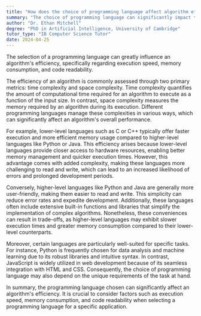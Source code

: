 ```yaml
---
title: "How does the choice of programming language affect algorithm efficiency?"
summary: "The choice of programming language can significantly impact the efficiency of an algorithm through execution speed, memory usage, and readability."
author: "Dr. Ethan Mitchell"
degree: "PhD in Artificial Intelligence, University of Cambridge"
tutor_type: "IB Computer Science Tutor"
date: 2024-04-25
---
```


The selection of a programming language can greatly influence an algorithm's efficiency, specifically regarding execution speed, memory consumption, and code readability.

The efficiency of an algorithm is commonly assessed through two primary metrics: time complexity and space complexity. Time complexity quantifies the amount of computational time required for an algorithm to execute as a function of the input size. In contrast, space complexity measures the memory required by an algorithm during its execution. Different programming languages manage these complexities in various ways, which can significantly affect an algorithm's overall performance.

For example, lower-level languages such as C or C++ typically offer faster execution and more efficient memory usage compared to higher-level languages like Python or Java. This efficiency arises because lower-level languages provide closer access to hardware resources, enabling better memory management and quicker execution times. However, this advantage comes with added complexity, making these languages more challenging to read and write, which can lead to an increased likelihood of errors and prolonged development periods.

Conversely, higher-level languages like Python and Java are generally more user-friendly, making them easier to read and write. This simplicity can reduce error rates and expedite development. Additionally, these languages often include extensive built-in functions and libraries that simplify the implementation of complex algorithms. Nonetheless, these conveniences can result in trade-offs, as higher-level languages may exhibit slower execution times and greater memory consumption compared to their lower-level counterparts.

Moreover, certain languages are particularly well-suited for specific tasks. For instance, Python is frequently chosen for data analysis and machine learning due to its robust libraries and intuitive syntax. In contrast, JavaScript is widely utilized in web development because of its seamless integration with HTML and CSS. Consequently, the choice of programming language may also depend on the unique requirements of the task at hand.

In summary, the programming language chosen can significantly affect an algorithm's efficiency. It is crucial to consider factors such as execution speed, memory consumption, and code readability when selecting a programming language for a specific application.
    